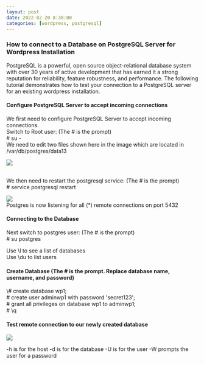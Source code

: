 ```yaml
---
layout: post
date: 2022-02-20 8:38:00
categories: [wordpress, postgresql]
---
```


<h3>How to connect to a Database on PostgreSQL Server for Wordpress Installation</h3>
PostgreSQL is a powerful, open source object-relational database system with over 30 years of active development that has earned it a strong reputation for reliability, feature robustness, and performance.
The following tutorial demonstrates how to test your connection to a PostgreSQL server for an existing wordpress installation. 

<h4>Configure PostgreSQL Server to accept incoming connections</h4>

We first need to configure PostgreSQL Server to accept incoming connections. 
<br>Switch to Root user: (The # is the prompt) 
<br># su -
<br>We need to edit two files shown here in the image which are located in /var/db/postgres/data13

<img src="{{site.baseurl}}/assets/img/files.PNG">

<br>We then need to restart the postgresql service: (The # is the prompt)
<br># service postgresql restart

<img src="{{site.baseurl}}/assets/img/open_ports.PNG">
<br>Postgres is now listening for all (*) remote connections on port 5432

<h4>Connecting to the Database</h4>

Next switch to postgres user: (The # is the prompt)
<br># su postgres

Use \l to see a list of databases
<br>Use \du to list users

<h4>Create Database (The # is the prompt.  Replace database name, username, and password)</h4>
\# create database wp1; 
<br># create user adminwp1 with password 'secret123'; 
<br># grant all privileges on database wp1 to adminwp1; 
<br># \q 

<h4>Test remote connection to our newly created database</h4>

<img src="{{site.baseurl}}/assets/img/psql_remote_connect.PNG">

-h is for the host 
-d is for the database 
-U is for the user 
-W prompts the user for a password
